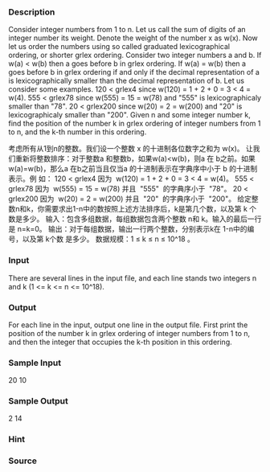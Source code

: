 
### Description
Consider integer numbers from 1 to n. Let us call the sum of digits of an integer number its weight. Denote the weight of the number x as w(x). Now let us order the numbers using so called graduated lexicographical ordering, or shorter grlex ordering. Consider two integer numbers a and b. If w(a) < w(b) then a goes before b in grlex ordering. If w(a) = w(b) then a goes before b in grlex ordering if and only if the decimal representation of a is lexicographically smaller than the decimal representation of b. Let us consider some examples. 120 < grlex4 since w(120) = 1 + 2 + 0 = 3 < 4 = w(4). 555 < grlex78 since w(555) = 15 = w(78) and "555" is lexicographicaly smaller than "78". 20 < grlex200 since w(20) = 2 = w(200) and "20" is lexicographicaly smaller than "200". Given n and some integer number k, find the position of the number k in grlex ordering of integer numbers from 1 to n, and the k-th number in this ordering. 

考虑所有从1到n的整数。我们设一个整数 x 的十进制各位数字之和为 w(x)。 
让我们重新将整数排序：对于整数a 和整数b，如果w(a)<w(b)，则a 在 b之前。如果
w(a)=w(b)，那么a 在b之前当且仅当a 的十进制表示在字典序中小于 b 的十进制表示。例
如： 
120 < grlex4 因为  w(120) = 1 + 2 + 0 = 3 < 4 = w(4)。 
555 < grlex78 因为  w(555) = 15 = w(78) 并且  "555"  的字典序小于  "78"。 
20 < grlex200 因为  w(20) = 2 = w(200) 并且  "20"  的字典序小于  "200"。 
给定整数n和k，你需要求出1-n中的数按照上述方法排序后，k是第几个数，以及第 k
个数是多少。 
输入：包含多组数据，每组数据包含两个整数 n和 k。输入的最后一行是 n=k=0。 
输出：对于每组数据，输出一行两个整数，分别表示k在 1-n中的编号，以及第 k个数
是多少。 
数据规模：1 ≤ k ≤ n ≤ 10^18
。 
### Input
There are several lines in the input file, and each line stands two integers n and k (1 <= k <= n <= 10^18). 
### Output
For each line in the input, output one line in the output file. First print the position of the number k in grlex ordering of integer numbers from 1 to n, and then the integer that occupies the k-th position in this ordering. 
### Sample Input
20 10



### Sample Output
2 14

### Hint

### Source
